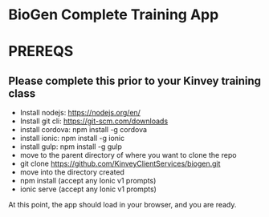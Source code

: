 # BioGen Complete Training App


# PREREQS
## Please complete this prior to your Kinvey training class
- Install nodejs: https://nodejs.org/en/
- Install git cli: https://git-scm.com/downloads
- install cordova: npm install -g cordova
- install ionic: npm install -g ionic
- install gulp: npm install -g gulp
- move to the parent directory of where you want to clone the repo
- git clone https://github.com/KinveyClientServices/biogen.git
- move into the directory created
- npm install (accept any Ionic v1 prompts)
- ionic serve (accept any Ionic v1 prompts)

At this point, the app should load in your browser, and you are ready.

